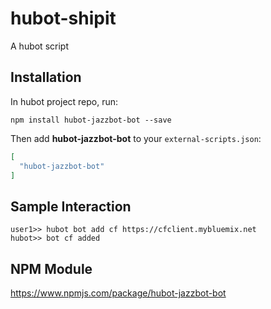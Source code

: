 # hubot-shipit

A hubot script

## Installation

In hubot project repo, run:

`npm install hubot-jazzbot-bot --save`

Then add **hubot-jazzbot-bot** to your `external-scripts.json`:

```json
[
  "hubot-jazzbot-bot"
]
```

## Sample Interaction

```
user1>> hubot bot add cf https://cfclient.mybluemix.net
hubot>> bot cf added
```

## NPM Module

https://www.npmjs.com/package/hubot-jazzbot-bot

